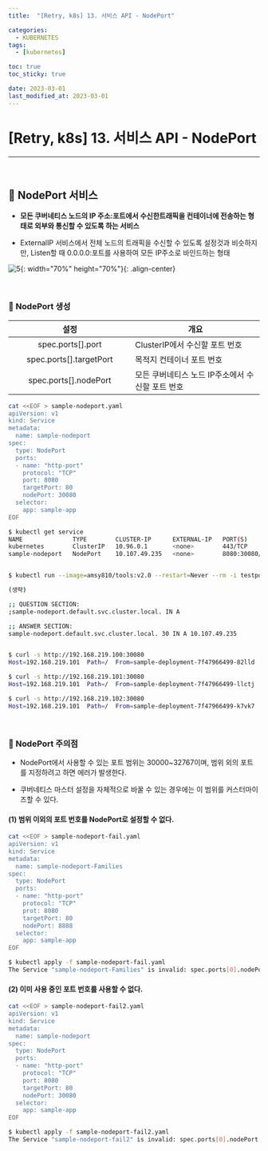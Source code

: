 ```yaml
---
title:  "[Retry, k8s] 13. 서비스 API - NodePort" 

categories:
  - KUBERNETES
tags:
  - [kubernetes]

toc: true
toc_sticky: true

date: 2023-03-01
last_modified_at: 2023-03-01
---
```

# [Retry, k8s] 13. 서비스 API - NodePort
---

<style>
table {
    font-size: 12pt;
}
table th:first-of-type {
    width: 5%;
}
table th:nth-of-type(2) {
    width: 15%;
}
table th:nth-of-type(3) {
    width: 50%;
}
table th:nth-of-type(4) {
    width: 30%;
}
</style>

<br>

## 🔔 NodePort 서비스

+ **모든 쿠버네티스 노드의 IP 주소:포트에서 수신한트래픽을 컨테이너에 전송하는 형태로 외부와 통신할 수 있도록 하는 서비스**

+ ExternalIP 서비스에서 전체 노드의 트래픽을 수신할 수 있도록 설정것과 비슷하지만, Listen할 때 0.0.0.0:포트를 사용하여 모든 IP주소로 바인드하는 형태


![5](https://user-images.githubusercontent.com/42735894/228791268-04157876-e1c9-4c3a-8a26-4ecf82c66eca.png){: width="70%" height="70%"}{: .align-center}

<br>

### 📜 NodePort 생성

|설정|개요|
|:---:|---|
|spec.ports[].port|ClusterIP에서 수신할 포트 번호|
|spec.ports[].targetPort|목적지 컨테이너 포트 번호|
|spec.ports[].nodePort|모든 쿠버네티스 노드 IP주소에서 수신할 포트 번호|

```bash
cat <<EOF > sample-nodeport.yaml
apiVersion: v1
kind: Service
metadata:
  name: sample-nodeport
spec:
  type: NodePort
  ports:
  - name: "http-port"
    protocol: "TCP"
    port: 8080
    targetPort: 80
    nodePort: 30080
  selector:
    app: sample-app
EOF
```

```bash
$ kubectl get service
NAME              TYPE        CLUSTER-IP      EXTERNAL-IP   PORT(S)          AGE
kubernetes        ClusterIP   10.96.0.1       <none>        443/TCP          62m
sample-nodeport   NodePort    10.107.49.235   <none>        8080:30080/TCP   16s


$ kubectl run --image=amsy810/tools:v2.0 --restart=Never --rm -i testpod --command -- dig sample-nodeport.default.svc.cluster.local

(생략)

;; QUESTION SECTION:
;sample-nodeport.default.svc.cluster.local. IN A

;; ANSWER SECTION:
sample-nodeport.default.svc.cluster.local. 30 IN A 10.107.49.235


$ curl -s http://192.168.219.100:30080
Host=192.168.219.101  Path=/  From=sample-deployment-7f47966499-82lld  ClientIP=10.38.0.0  XFF=

$ curl -s http://192.168.219.101:30080
Host=192.168.219.101  Path=/  From=sample-deployment-7f47966499-llctj  ClientIP=10.38.0.0  XFF=

$ curl -s http://192.168.219.102:30080
Host=192.168.219.101  Path=/  From=sample-deployment-7f47966499-k7vk7  ClientIP=10.38.0.0  XFF=
```

<br>

### 📜 NodePort 주의점


+ NodePort에서 사용할 수 있는 포트 범위는 30000~32767이며, 범위 외의 포트를 지정하려고 하면 에러가 발생한다.

+ 쿠버네티스 마스터 설정을 자체적으로 바꿀 수 있는 경우에는 이 범위를 커스터마이즈할 수 있다.


#### (1) 범위 이외의 포트 번호를 NodePort로 설정할 수 없다.

```bash 
cat <<EOF > sample-nodeport-fail.yaml
apiVersion: v1
kind: Service
metadata:
  name: sample-nodeport-Families
spec:
  type: NodePort
  ports:
  - name: "http-port"
    protocol: "TCP"
    prot: 8080
    targetPort: 80
    nodePort: 8888
  selector:
    app: sample-app
EOF
```

```bash
$ kubectl apply -f sample-nodeport-fail.yaml
The Service "sample-nodeport-Families" is invalid: spec.ports[0].nodePort: Invalid value: 8888: provided port is not in the valid range. The range of valid ports is 30000-32767
```


#### (2) 이미 사용 중인 포트 번호를 사용할 수 없다.

```bash
cat <<EOF > sample-nodeport-fail2.yaml
apiVersion: v1
kind: Service
metadata:
  name: sample-nodeport
spec:
  type: NodePort
  ports:
  - name: "http-port"
    protocol: "TCP"
    port: 8080
    targetPort: 80
    nodePort: 30080
  selector:
    app: sample-app
EOF
```

```bash
$ kubectl apply -f sample-nodeport-fail2.yaml
The Service "sample-nodeport-fail2" is invalid: spec.ports[0].nodePort: Invalid value: 30080: provided port is already allocated
```